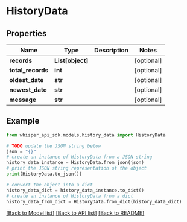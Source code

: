 # HistoryData


## Properties

Name | Type | Description | Notes
------------ | ------------- | ------------- | -------------
**records** | **List[object]** |  | [optional] 
**total_records** | **int** |  | [optional] 
**oldest_date** | **str** |  | [optional] 
**newest_date** | **str** |  | [optional] 
**message** | **str** |  | [optional] 

## Example

```python
from whisper_api_sdk.models.history_data import HistoryData

# TODO update the JSON string below
json = "{}"
# create an instance of HistoryData from a JSON string
history_data_instance = HistoryData.from_json(json)
# print the JSON string representation of the object
print(HistoryData.to_json())

# convert the object into a dict
history_data_dict = history_data_instance.to_dict()
# create an instance of HistoryData from a dict
history_data_from_dict = HistoryData.from_dict(history_data_dict)
```
[[Back to Model list]](../README.md#documentation-for-models) [[Back to API list]](../README.md#documentation-for-api-endpoints) [[Back to README]](../README.md)


